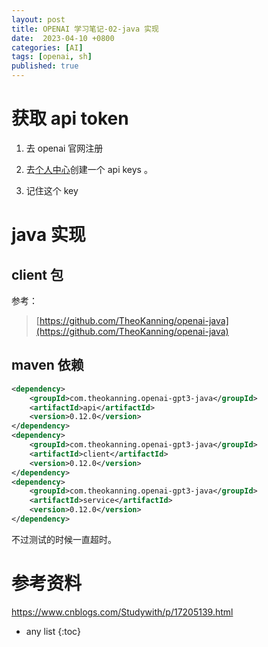 ```yaml
---
layout: post
title: OPENAI 学习笔记-02-java 实现
date:  2023-04-10 +0800
categories: [AI]
tags: [openai, sh]
published: true
---
```


# 获取 api token

1. 去 openai 官网注册

2. 去[个人中心](https://platform.openai.com/account/api-keys)创建一个 api keys 。

3. 记住这个 key

# java 实现

## client 包

参考：

> [https://github.com/TheoKanning/openai-java](https://github.com/TheoKanning/openai-java)

## maven 依赖

```xml
<dependency>
    <groupId>com.theokanning.openai-gpt3-java</groupId>
    <artifactId>api</artifactId>
    <version>0.12.0</version>
</dependency>
<dependency>
    <groupId>com.theokanning.openai-gpt3-java</groupId>
    <artifactId>client</artifactId>
    <version>0.12.0</version>
</dependency>
<dependency>
    <groupId>com.theokanning.openai-gpt3-java</groupId>
    <artifactId>service</artifactId>
    <version>0.12.0</version>
</dependency>
```

不过测试的时候一直超时。

# 参考资料

https://www.cnblogs.com/Studywith/p/17205139.html

* any list
{:toc}
